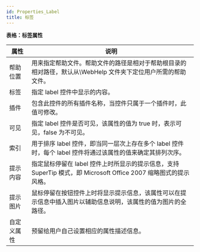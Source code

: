 ```yaml
---
id: Properties_Label
title: 标签
---
```

**表格：标签属性**

属性 | 说明  
---|---  
帮助位置 | 用来指定帮助文件。帮助文件的路径是相对于帮助根目录的相对路径，默认从\WebHelp 文件夹下定位用户所需的帮助文件。  
标签 | 指定 label 控件中显示的内容。  
插件 | 包含此控件的所有插件名称，当控件只属于一个插件时，此值可修改。  
可见 | 指定 label 控件是否可见，该属性的值为 true 时，表示可见，false 为不可见。  
索引 | 用于排序 label 控件，即当同一层次上存在多个 label 控件时，每个 label 控件将通过该属性的值来确定其排列次序。  
提示内容 | 指定鼠标停留在 label 控件上时所显示的提示信息，支持 SuperTip 模式，即 Microsoft Office 2007 缩略图式的提示风格。  
提示图片 | 鼠标停留在按钮控件上时将显示提示信息，该属性可以在提示信息中插入图片以辅助信息说明，该属性的值为图片的全路径。  
自定义属性 | 预留给用户自己设置相应的属性描述信息。  

